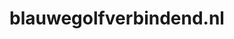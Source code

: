 ---
layout: post
title:  "blauwegolfverbindend.nl"
internal_url:  "/dutchgov/blauwegolfverbindend.nl.html"
categories: dutchgov
---